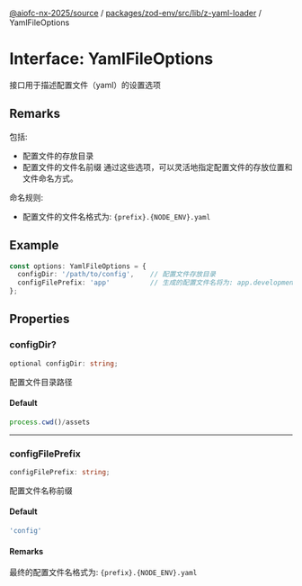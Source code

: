 [@aiofc-nx-2025/source](../../../../../../index.md) / [packages/zod-env/src/lib/z-yaml-loader](../index.md) / YamlFileOptions

# Interface: YamlFileOptions

接口用于描述配置文件（yaml）的设置选项

## Remarks

包括:
- 配置文件的存放目录
- 配置文件的文件名前缀
通过这些选项，可以灵活地指定配置文件的存放位置和文件命名方式。

命名规则:
- 配置文件的文件名格式为: `{prefix}.{NODE_ENV}.yaml`

## Example

```typescript
const options: YamlFileOptions = {
  configDir: '/path/to/config',    // 配置文件存放目录
  configFilePrefix: 'app'          // 生成的配置文件名将为: app.development.yaml
};
```

## Properties

### configDir?

```ts
optional configDir: string;
```

配置文件目录路径

#### Default

```ts
process.cwd()/assets
```

***

### configFilePrefix

```ts
configFilePrefix: string;
```

配置文件名称前缀

#### Default

```ts
'config'
```

#### Remarks

最终的配置文件名格式为: `{prefix}.{NODE_ENV}.yaml`
